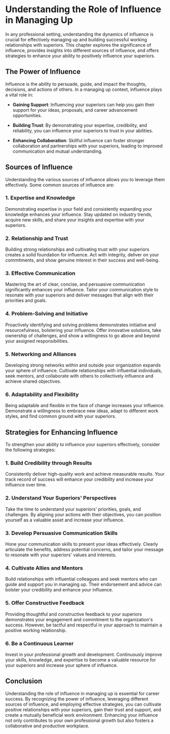 Understanding the Role of Influence in Managing Up
=============================================================

In any professional setting, understanding the dynamics of influence is crucial for effectively managing up and building successful working relationships with superiors. This chapter explores the significance of influence, provides insights into different sources of influence, and offers strategies to enhance your ability to positively influence your superiors.

The Power of Influence
----------------------

Influence is the ability to persuade, guide, and impact the thoughts, decisions, and actions of others. In a managing up context, influence plays a vital role in:

* **Gaining Support**: Influencing your superiors can help you gain their support for your ideas, proposals, and career advancement opportunities.

* **Building Trust**: By demonstrating your expertise, credibility, and reliability, you can influence your superiors to trust in your abilities.

* **Enhancing Collaboration**: Skillful influence can foster stronger collaboration and partnerships with your superiors, leading to improved communication and mutual understanding.

Sources of Influence
--------------------

Understanding the various sources of influence allows you to leverage them effectively. Some common sources of influence are:

### 1. **Expertise and Knowledge**

Demonstrating expertise in your field and consistently expanding your knowledge enhances your influence. Stay updated on industry trends, acquire new skills, and share your insights and expertise with your superiors.

### 2. **Relationship and Trust**

Building strong relationships and cultivating trust with your superiors creates a solid foundation for influence. Act with integrity, deliver on your commitments, and show genuine interest in their success and well-being.

### 3. **Effective Communication**

Mastering the art of clear, concise, and persuasive communication significantly enhances your influence. Tailor your communication style to resonate with your superiors and deliver messages that align with their priorities and goals.

### 4. **Problem-Solving and Initiative**

Proactively identifying and solving problems demonstrates initiative and resourcefulness, bolstering your influence. Offer innovative solutions, take ownership of challenges, and show a willingness to go above and beyond your assigned responsibilities.

### 5. **Networking and Alliances**

Developing strong networks within and outside your organization expands your sphere of influence. Cultivate relationships with influential individuals, seek mentors, and collaborate with others to collectively influence and achieve shared objectives.

### 6. **Adaptability and Flexibility**

Being adaptable and flexible in the face of change increases your influence. Demonstrate a willingness to embrace new ideas, adapt to different work styles, and find common ground with your superiors.

Strategies for Enhancing Influence
----------------------------------

To strengthen your ability to influence your superiors effectively, consider the following strategies:

### 1. **Build Credibility through Results**

Consistently deliver high-quality work and achieve measurable results. Your track record of success will enhance your credibility and increase your influence over time.

### 2. **Understand Your Superiors' Perspectives**

Take the time to understand your superiors' priorities, goals, and challenges. By aligning your actions with their objectives, you can position yourself as a valuable asset and increase your influence.

### 3. **Develop Persuasive Communication Skills**

Hone your communication skills to present your ideas effectively. Clearly articulate the benefits, address potential concerns, and tailor your message to resonate with your superiors' values and interests.

### 4. **Cultivate Allies and Mentors**

Build relationships with influential colleagues and seek mentors who can guide and support you in managing up. Their endorsement and advice can bolster your credibility and enhance your influence.

### 5. **Offer Constructive Feedback**

Providing thoughtful and constructive feedback to your superiors demonstrates your engagement and commitment to the organization's success. However, be tactful and respectful in your approach to maintain a positive working relationship.

### 6. **Be a Continuous Learner**

Invest in your professional growth and development. Continuously improve your skills, knowledge, and expertise to become a valuable resource for your superiors and increase your sphere of influence.

Conclusion
----------

Understanding the role of influence in managing up is essential for career success. By recognizing the power of influence, leveraging different sources of influence, and employing effective strategies, you can cultivate positive relationships with your superiors, gain their trust and support, and create a mutually beneficial work environment. Enhancing your influence not only contributes to your own professional growth but also fosters a collaborative and productive workplace.
